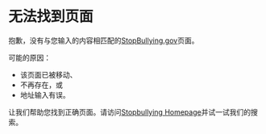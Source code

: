 # 无法找到页面

抱歉，没有与您输入的内容相匹配的[StopBullying.gov](https://zh.stopbullying.gov/)页面。

可能的原因：

-   该页面已被移动、
-   不再存在，或
-   地址输入有误。

让我们帮助您找到正确页面。请访问[Stopbullying Homepage](https://zh.stopbullying.gov/)并试一试我们的搜索。